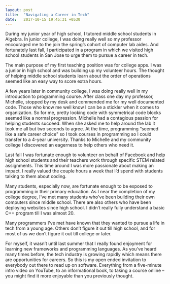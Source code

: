 ```yaml
---
layout: post
title:  "Navigating a Career in Tech"
date:   2017-10-15 19:45:31 +0530
---
```



During my junior year of high school, I tutored middle school students in Algebra.  In junior college, I was doing really well so my professor encouraged me to the join the spring’s cohort of computer lab aides.  And fortunately last fall, I participated in a program in which we visited high school students in San Jose to urge them to pursue a career in tech.

The main purpose of my first teaching position was for college apps.  I was a junior in high school and was building up my volunteer hours.  The thought of helping middle school students learn about the order of operations seemed like an easy way to score extra hours.

A few years later in community college, I was doing really well in my introduction to programming course.  After class one day my professor, Michelle, stopped by my desk and commended me for my well documented code.  Those who know me well know I can be a stickler when it comes to organization.  So for me, pretty looking code with symmetrical code blocks seemed like a normal progression.  Michelle had a contagious passion for helping students succeed.  When she asked me to help around the lab it took me all but two seconds to agree.  At the time, programming “seemed like a safe career choice" so I took courses in programming so I could transfer to a 4-year university.  Thanks to Michelle and my community college I discovered an eagerness to help others who need it.

Last fall I was fortunate enough to volunteer on behalf of Facebook and help high school students and their teachers work through specific STEM related assignments.  This time around I was more passionate about making an impact.  I really valued the couple hours a week that I’d spend with students talking to them about coding.

Many students, especially now, are fortunate enough to be exposed to programming in their primary education.  As I near the completion of my college degree, I’ve met many students who've been building their own computers since middle school.  There are also others who have been deploying websites since high school.  I didn’t really fully understand a basic C++ program till I was almost 20. 

Many programmers I've met have known that they wanted to pursue a life in tech from a young age.  Others don’t figure it out till high school, and for most of us we don’t figure it out till college or later.  

For myself, it wasn’t until last summer that I really found enjoyment for learning new frameworks and programming languages.  As you've heard many times before, the tech industry is growing rapidly which means there are opportunities for careers.  So this is my open ended invitation to everybody out there to read up on software.  Everything from a five-minute intro video on YouTube, to an informational book, to taking a course online – you might find it more enjoyable than you previously thought.

